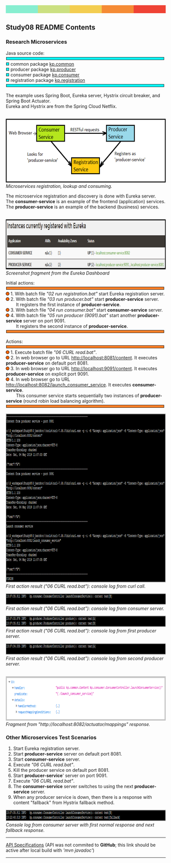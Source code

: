 <!DOCTYPE html>
<HTML>
<HEAD>
	<META charset="UTF-8">
</HEAD>
<BODY>
<IMG src="images/ColorScheme.png" height="25" width="800"/>
<H2 id="contents">Study08 README Contents</H2>
<H3>Research Microservices</H3>

<P>Java source code:<BR/>
<img src="images/aquaHR-500.png"><BR/>
<img src="images/aquaSquare.png"> common package 
	<a href="https://github.com/ee-eng-cs/Study08/tree/master/microservices-common/src/main/java/kp/common/">kp.common</a><BR/>
<img src="images/aquaSquare.png"> producer package
		<a href="https://github.com/ee-eng-cs/Study08/tree/master/microservices-producer/src/main/java/kp/producer/">kp.producer</a><BR/>
<img src="images/aquaSquare.png"> consumer package 
		<a href="https://github.com/ee-eng-cs/Study08/tree/master/microservices-consumer/src/main/java/kp/consumer/">kp.consumer</a><BR/>
<img src="images/aquaSquare.png"> registration package
		<a href="https://github.com/ee-eng-cs/Study08/tree/master/microservices-registration/src/main/java/kp/registration/">kp.registration</a><BR/>
<img src="images/aquaHR-500.png"></P>

<P>The example uses Spring Boot, Eureka server, Hystrix circuit breaker, and Spring Boot Actuator.<BR/>
Eureka and Hystrix are from the Spring Cloud Netflix.
</P>

<P><BR><IMG src="images/Diagram.png" height="200" width="600"/><BR>
<I>Microservices registration, lookup and consuming.</I>
</P>

<P>The microservice registration and discovery is done with Eureka server.<BR/>
The <B>consumer-service</B> is an example of the frontend (application) services.<BR/>
The <B>producer-service</B> is an example of the backend (business) services.
</P>

<P><BR><IMG src="images/EurekaDashboardFragment.png" height="157" width="1039"/><BR>
<I>Screenshot fragment from the Eureka Dashboard</I>
</P>

<P>Initial actions:<BR/>
<img src="images/orangeHR-500.png"><BR/>
<img src="images/orangeCircle.png"> 1. With batch file <I>"02 run registration.bat"</I> start Eureka registration server.<BR/>
<img src="images/orangeCircle.png"> 2. With batch file <I>"03 run producer.bat"</I> start <B>producer-service</B> server.<BR/>
<img src="images/spacer-32.png">It registers the first instance of <B>producer-service</B>.<BR/>
<img src="images/orangeCircle.png"> 3. With batch file <I>"04 run consumer.bat"</I> start <B>consumer-service</B> server.<BR/>
<img src="images/orangeCircle.png"> 4. With batch file <I>"05 run producer (9091).bat"</I> start another <B>producer-service</B> server on port 9091.<BR/>
<img src="images/spacer-32.png">It registers the second instance of <B>producer-service</B>.<BR/>
<img src="images/orangeHR-500.png"></P>

<P/>

<P>Actions:<BR/>
<img src="images/orangeHR-500.png"><BR/>
<img src="images/orangeCircle.png"> 1. Execute batch file <I>"06 CURL read.bat"</I>.<BR/>
<img src="images/orangeCircle.png"> 2. In web browser go to URL <A HREF="http://localhost:8081/content">http://localhost:8081/content</A>.
      It executes <B>producer-service</B> on default port 8081.<BR/>
<img src="images/orangeCircle.png"> 3. In web browser go to URL <A HREF="http://localhost:9091/content">http://localhost:9091/content</A>.
      It executes <B>producer-service</B> on explicit port 9091.<BR/>
<img src="images/orangeCircle.png"> 4. In web browser go to URL <A HREF="http://localhost:8082/launch_consumer_service">http://localhost:8082/launch_consumer_service</A>.
      It executes <B>consumer-service</B>.<BR/>
<img src="images/spacer-32.png">This consumer service starts sequentially two instances of <B>producer-service</B> (round robin load balancing algorithm).<BR/>
<img src="images/orangeHR-500.png"></P>

<P><IMG src="images/ConsoleLogCurl.png" height="531" width="1100"/><BR>
<I>First action result ("06 CURL read.bat"): console log from curl call.</I></P>

<P><IMG src="images/ConsoleLogConsumerServer.png" height="36" width="1100"/><BR>
<I>First action result ("06 CURL read.bat"): console log from consumer server.</I></P>

<P><IMG src="images/ConsoleLog1stProducerServer.png" height="36" width="1100"/><BR>
<I>First action result ("06 CURL read.bat"): console log from first producer server.</I></P>

<P><IMG src="images/ConsoleLog2ndProducerServer.png" height="36" width="1100"/><BR>
<I>First action result ("06 CURL read.bat"): console log from second producer server.</I></P>

<P><BR><IMG src="images/ActuatorMappings.png" height="139" width="727"/><BR>
<I>Fragment from "http://localhost:8082/actuator/mappings" response.</I>
</P>

<H3>Other Microservices Test Scenarios</H3>
<OL>
	<LI>Start Eureka registration server.</LI>
	<LI>Start <B>producer-service</B> server on default port 8081.</LI>
	<LI>Start <B>consumer-service</B> server.</LI>
	<LI>Execute <I>"06 CURL read.bat"</I>.</LI>
	<LI>Kill the producer service on default port 8081.</LI>
	<LI>Start <B>producer-service</B>' server on port 9091.</LI>
	<LI>Execute <I>"06 CURL read.bat"</I>.</LI>
	<LI>The <B>consumer-service</B> server switches to using the next <B>producer-service</B> server.</LI>
	<LI>When any producer service is down, then there is a response with content "fallback" from Hystrix fallback method.</LI>
</OL>

<P><IMG src="images/ConsoleLogConsumerServerFallback.png" height="36" width="1100"/><BR>
<I>Console log from consumer server with first normal response and next fallback response.</I></P>

<HR/>
<A href="apidocs/index.html?overview-summary.html" >API Specifications</A>
(API was not commited to <B>GitHub</B>; this link should be active after local build with <I>'mvn javadoc'</I>)
<HR/>
</BODY>
</HTML>